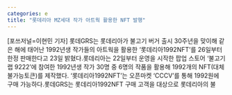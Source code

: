 ```yaml
---
categories: e
title: "롯데리아 MZ세대 작가 아트웍 활용한 NFT 발행"
---
```

[포쓰저널=이현민 기자] 롯데GRS는 롯데리아가 불고기 버거 출시 30주년을 맞이해 같은 해에 태어난 1992년생 작가들의 아트웍을 활용한 ‘롯데리아1992NFT’를 26일부터 한정 판매한다고 23일 밝혔다.롯데리아는 22일부터 운영을 시작한 팝업 스토어 ‘불고기 랩 9222’에 참여한 1992년생 작가 30명 중 6명의 작품을 활용해 1992개의 NFT(대체불가능토큰)를 제작했다. ‘롯데리아1992NFT’는 오픈마켓 ‘CCCV’를 통해 1992원에 구매 가능하다.롯데GRS는 롯데리아1992NFT 구매 고객을 대상으로 롯데리아의 불